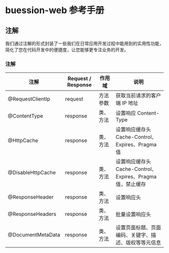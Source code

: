 # buession-web 参考手册


## 注解


我们通过注解的形式封装了一些我们在日常应用开发过程中能用到的实用性功能，简化了您在代码开发中的便捷度，让您能够更专注业务的开发。


### 注解

|  注解               | Request / Response   | 作用域             | 说明                                                    |
|  ----              | ----                  | ----              | ----                                                   |
| @RequestClientIp   | request               | 方法参数           | 获取当前请求的客户端 IP 地址                               |
| @ContentType       | response              | 类、方法           | 设置响应 Content-Type                                   |
| @HttpCache         | response              | 类、方法           | 设置响应缓存头 Cache-Control、Expires、Pragma 值           |
| @DisableHttpCache  | response              | 类、方法           | 设置响应缓存头 Cache-Control、Expires、Pragma 值，禁止缓存  |
| @ResponseHeader    | response              | 类、方法           | 设置响应头                                                |
| @ResponseHeaders   | response              | 类、方法           | 批量设置响应头                                            |
| @DocumentMetaData  | response              | 类、方法           | 设置页面标题、页面编码、关键字、描述、版权等等元信息            |